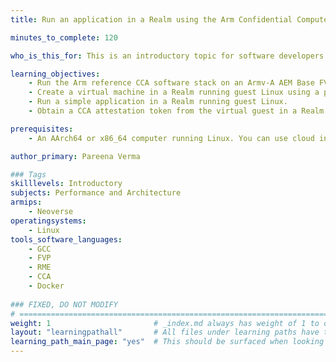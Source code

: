 ```yaml
---
title: Run an application in a Realm using the Arm Confidential Compute Architecture (CCA)

minutes_to_complete: 120

who_is_this_for: This is an introductory topic for software developers who want to learn how to run their applications in a Realm using the Arm Confidential Compute Architecture (CCA).

learning_objectives:
    - Run the Arm reference CCA software stack on an Armv-A AEM Base FVP (Fixed Virtual Platform) with support for RME extensions.
    - Create a virtual machine in a Realm running guest Linux using a pre-built docker container.
    - Run a simple application in a Realm running guest Linux.
    - Obtain a CCA attestation token from the virtual guest in a Realm.

prerequisites:
    - An AArch64 or x86_64 computer running Linux. You can use cloud instances, refer to the list of [Arm cloud service providers](/learning-paths/servers-and-cloud-computing/csp/).

author_primary: Pareena Verma

### Tags
skilllevels: Introductory
subjects: Performance and Architecture
armips:
    - Neoverse 
operatingsystems:
    - Linux 
tools_software_languages:
    - GCC
    - FVP
    - RME
    - CCA
    - Docker
    
### FIXED, DO NOT MODIFY
# ================================================================================
weight: 1                       # _index.md always has weight of 1 to order correctly
layout: "learningpathall"       # All files under learning paths have this same wrapper
learning_path_main_page: "yes"  # This should be surfaced when looking for related content. Only set for _index.md of learning path content.
---
```

